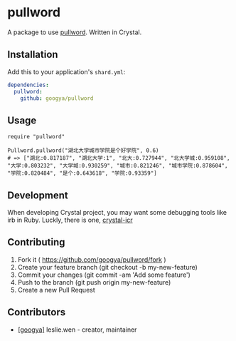 # pullword

A package to use [pullword](http://pullword.com/). Written in Crystal.

## Installation


Add this to your application's `shard.yml`:

```yaml
dependencies:
  pullword:
    github: googya/pullword
```


## Usage


```crystal
require "pullword"

Pullword.pullword("湖北大学城市学院是个好学院", 0.6)
# => ["湖北:0.817187", "湖北大学:1", "北大:0.727944", "北大学城:0.959108", "大学:0.803232", "大学城:0.930259", "城市:0.821246", "城市学院:0.878604", "学院:0.820484", "是个:0.643618", "学院:0.93359"]
```

## Development

When developing Crystal project, you may want some debugging tools like irb in Ruby. Luckly, there is one, [crystal-icr](https://github.com/greyblake/crystal-icr)

## Contributing

1. Fork it ( https://github.com/googya/pullword/fork )
2. Create your feature branch (git checkout -b my-new-feature)
3. Commit your changes (git commit -am 'Add some feature')
4. Push to the branch (git push origin my-new-feature)
5. Create a new Pull Request

## Contributors

- [[googya]](https://github.com/[googya]) leslie.wen - creator, maintainer
